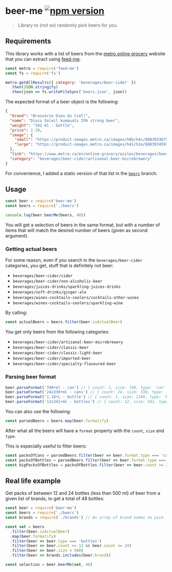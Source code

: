 # beer-me [![npm version](http://img.shields.io/npm/v/beer-me.svg?style=flat-square)](https://www.npmjs.org/package/beer-me)

> Library to (not so) randomly pick beers for you.

Requirements
------------

This library works with a list of beers from the
[metro online grocery][metro] website that you can extract using
[feed-me].

[metro]: https://www.metro.ca/en/online-grocery/
[feed-me]: https://github.com/valeriangalliat/feed-me

```js
const metro = require('feed-me')
const fs = require('fs')

metro.getAllResults({ category: 'beverages/beer-cider' })
  .then(JSON.stringify)
  .then(json => fs.writeFileSync('beers.json', json))
```

The expected format of a beer object is the following:

```json
{
  "brand": "Brasserie Dieu du Ciel!",
  "name": "Disco Soleil kumquats IPA strong beer",
  "weight": "341 ml - bottle",
  "price": 2.39,
  "image": {
    "small": "https://product-images.metro.ca/images/h0b/h4c/8883933675550.jpg",
    "large": "https://product-images.metro.ca/images/h41/h2e/8883934593054.jpg"
  },
  "link": "https://www.metro.ca/en/online-grocery/aisles/beverages/beer-cider/artisanal-beer-microbrewery/disco-soleil-kumquats-ipa-strong-beer/p/696859060489",
  "category": "beverages/beer-cider/artisanal-beer-microbrewery"
}
```

For convenience, I added a static version of that list in the
[`beers`](https://github.com/valeriangalliat/beer-me/tree/beers) branch.

Usage
-----

```js
const beer = require('beer-me')
const beers = require('./beers')

console.log(beer.beerMe(beers, 48))
```

You will get a selection of beers in the same format, but with a number
of items that will match the desired number of beers (given as second
argument).

### Getting actual beers

For some reason, even if you search in the `beverages/beer-cider`
categories, you get, stuff that is definitely not beer:

* `beverages/beer-cider/cider`
* `beverages/beer-cider/non-alcoholic-beer`
* `beverages/juices-drinks/sparkling-juices-drinks`
* `beverages/soft-drinks/ginger-ale`
* `beverages/wines-cocktails-coolers/cocktails-other-wines`
* `beverages/wines-cocktails-coolers/sparkling-wine`

By calling:

```js
const actualBeers = beers.filter(beer.isActualBeer)
```

You get only beers from the following categories:

* `beverages/beer-cider/artisanal-beer-microbrewery`
* `beverages/beer-cider/classic-beer`
* `beverages/beer-cider/classic-light-beer`
* `beverages/beer-cider/imported-beer`
* `beverages/beer-cider/specialty-flavoured-beer`

### Parsing beer format

```js
beer.parseFormat('740•ml - can') // { count: 1, size: 740, type: 'can' }
beer.parseFormat('24x330•ml - cans') // { count: 24, size: 330, type: 'cans' }
beer.parseFormat('1.18•L - bottle') // { count: 1, size: 1180, type: 'bottle' }
beer.parseFormat('12x341•ml - bottles') // { count: 12, size: 341, type: 'bottles' }
```

You can also use the following:

```js
const parsedBeers = beers.map(beer.formatify)
```

After what all the beers will have a `format` property with the `count`,
`size` and `type`.

This is especially useful to filter beers:

```js
const packsOfCans = parsedBeers.filter(beer => beer.format.type === 'cans')
const packsOfBottles = parsedBeers.filter(beer => beer.format.type === 'bottles')
const bigPacksOfBottles = packsOfBottles.filter(beer => beer.count >= 24)
```

## Real life example

Get packs of between 12 and 24 bottles (less than 500 ml) of beer from a
given list of brands, to get a total of 48 bottles:

```js
const beer = require('beer-me')
const beers = require('./beers')
const brands = require('./brands') // An array of brand names to pick.

const set = beers
  .filter(beer.isActualBeer)
  .map(beer.formatify)
  .filter(beer => beer.type === 'bottles')
  .filter(beer => beer.count >= 12 && beer.count <= 24)
  .filter(beer => beer.size < 500)
  .filter(beer => brands.includes(beer.brand))

const selection = beer.beerMe(set, 48)
```
